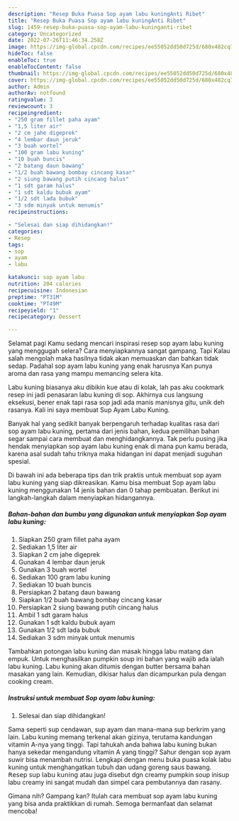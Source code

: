 ```yaml
---
description: "Resep Buka Puasa Sop ayam labu kuningAnti Ribet"
title: "Resep Buka Puasa Sop ayam labu kuningAnti Ribet"
slug: 1459-resep-buka-puasa-sop-ayam-labu-kuninganti-ribet
category: Uncategorized
date: 2022-07-26T11:46:34.258Z
image: https://img-global.cpcdn.com/recipes/ee55052dd50d725d/680x482cq70/sop-ayam-labu-kuning-foto-resep-utama.jpg
hideToc: false
enableToc: true
enableTocContent: false
thumbnail: https://img-global.cpcdn.com/recipes/ee55052dd50d725d/680x482cq70/sop-ayam-labu-kuning-foto-resep-utama.jpg
cover: https://img-global.cpcdn.com/recipes/ee55052dd50d725d/680x482cq70/sop-ayam-labu-kuning-foto-resep-utama.jpg
author: Admin
authorAv: notfound
ratingvalue: 3
reviewcount: 3
recipeingredient:
- "250 gram fillet paha ayam"
- "1,5 liter air"
- "2 cm jahe digeprek"
- "4 lembar daun jeruk"
- "3 buah wortel"
- "100 gram labu kuning"
- "10 buah buncis"
- "2 batang daun bawang"
- "1/2 buah bawang bombay cincang kasar"
- "2 siung bawang putih cincang halus"
- "1 sdt garam halus"
- "1 sdt kaldu bubuk ayam"
- "1/2 sdt lada bubuk"
- "3 sdm minyak untuk menumis"
recipeinstructions:

- "Selesai dan siap dihidangkan!"
categories:
- Resep
tags:
- sop
- ayam
- labu

katakunci: sop ayam labu 
nutrition: 204 calories
recipecuisine: Indonesian
preptime: "PT31M"
cooktime: "PT49M"
recipeyield: "1"
recipecategory: Dessert

---
```



Selamat pagi Kamu sedang mencari inspirasi resep sop ayam labu kuning yang menggugah selera? Cara menyiapkannya sangat gampang. Tapi Kalau salah mengolah maka hasilnya tidak akan memuaskan dan bahkan tidak sedap. Padahal sop ayam labu kuning yang enak harusnya Kan punya aroma dan rasa yang mampu memancing selera kita.


Labu kuning biasanya aku dibikin kue atau di kolak, lah pas aku cookmark resep ini jadi penasaran labu kuning di sop. Akhirnya cus langsung eksekusi, bener enak tapi rasa sop jadi ada manis manisnya gitu, unik deh rasanya. Kali ini saya membuat Sup Ayam Labu Kuning.

Banyak hal yang sedikit banyak berpengaruh terhadap kualitas rasa dari sop ayam labu kuning, pertama dari jenis bahan, kedua pemilihan bahan segar sampai cara membuat dan menghidangkannya. Tak perlu pusing jika hendak menyiapkan sop ayam labu kuning enak di mana pun kamu berada, karena asal sudah tahu triknya maka hidangan ini dapat menjadi suguhan spesial.


Di bawah ini ada beberapa tips dan trik praktis untuk membuat sop ayam labu kuning yang siap dikreasikan. Kamu bisa membuat Sop ayam labu kuning menggunakan 14 jenis bahan dan 0 tahap pembuatan. Berikut ini langkah-langkah dalam menyiapkan hidangannya.

<!--inarticleads1-->

##### Bahan-bahan dan bumbu yang digunakan untuk menyiapkan Sop ayam labu kuning:

1. Siapkan 250 gram fillet paha ayam
1. Sediakan 1,5 liter air
1. Siapkan 2 cm jahe digeprek
1. Gunakan 4 lembar daun jeruk
1. Gunakan 3 buah wortel
1. Sediakan 100 gram labu kuning
1. Sediakan 10 buah buncis
1. Persiapkan 2 batang daun bawang
1. Siapkan 1/2 buah bawang bombay cincang kasar
1. Persiapkan 2 siung bawang putih cincang halus
1. Ambil 1 sdt garam halus
1. Gunakan 1 sdt kaldu bubuk ayam
1. Gunakan 1/2 sdt lada bubuk
1. Sediakan 3 sdm minyak untuk menumis


Tambahkan potongan labu kuning dan masak hingga labu matang dan empuk. Untuk menghasilkan pumpkin soup ini bahan yang wajib ada ialah labu kuning. Labu kuning akan ditumis dengan butter bersama bahan masakan yang lain. Kemudian, dikisar halus dan dicampurkan pula dengan cooking cream. 

<!--inarticleads2-->

##### Instruksi untuk membuat Sop ayam labu kuning:


1. Selesai dan siap dihidangkan!

Sama seperti sup cendawan, sup ayam dan mana-mana sup berkrim yang lain. Labu kuning memang terkenal akan gizinya, terutama kandungan vitamin A-nya yang tinggi. Tapi tahukah anda bahwa labu kuning bukan hanya sekedar mengandung vitamin A yang tinggi? Sahur dengan sop ayam suwir bisa menambah nutrisi. Lengkapi dengan menu buka puasa kolak labu kuning untuk menghangatkan tubuh dan udang goreng saus bawang. 𝖱𝖾𝗌𝖾𝗉 𝗌𝗎𝗉 𝗅𝖺𝖻𝗎 𝗄𝗎𝗇𝗂𝗇𝗀 atau juga disebut dgn creamy pumpkin soup inisup labu creamy ini sangat mudah dan simpel cara pembutannya dan rasany. 

Gimana nih? Gampang kan? Itulah cara membuat sop ayam labu kuning yang bisa anda praktikkan di rumah. Semoga bermanfaat dan selamat mencoba!
